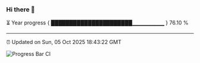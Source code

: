 ### Hi there 👋

⏳ Year progress { ██████████████████████▁▁▁▁▁▁▁▁ } 76.10 %

---

⏰ Updated on Sun, 05 Oct 2025 18:43:22 GMT

![Progress Bar CI](https://github.com/IshwaranRudhara/GIT-ACTION/workflows/Progress%20Bar%20CI/badge.svg)
